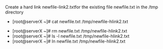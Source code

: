 Create a hard link newfile-link2.txtfor the existing file newfile.txt in the /tmp directory

+ [root@serverX ~]# cat newfile.txt /tmp/newfile-hlink2.txt
* [root@serverX ~]# rm newfile.txt /tmp/newfile-hlink2.txt
* [root@serverX ~]# ls -l newfile.txt /tmp/newfile-hlink2.txt
* [root@serverX ~]# ln newfile.txt /tmp/newfile-hlink2.txt
